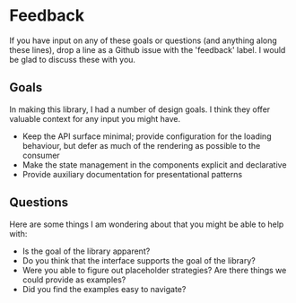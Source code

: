 # Feedback
If you have input on any of these goals or questions (and anything along these lines), drop a line as a Github issue with the 'feedback' label.
I would be glad to discuss these with you.

## Goals
In making this library, I had a number of design goals.
I think they offer valuable context for any input you might have.

- Keep the API surface minimal; provide configuration for the loading behaviour, but defer as much of the rendering as possible to the consumer
- Make the state management in the components explicit and declarative
- Provide auxiliary documentation for presentational patterns

## Questions
Here are some things I am wondering about that you might be able to help with:
- Is the goal of the library apparent?
- Do you think that the interface supports the goal of the library?
- Were you able to figure out placeholder strategies? Are there things we could provide as examples?
- Did you find the examples easy to navigate?
